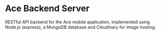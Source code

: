 # Ace Backend Server
RESTful API backend for the Ace mobile application, implemented using Node.js (express), a MongoDB database and Cloudinary for image hosting.
